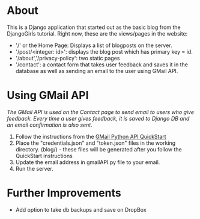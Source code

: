 # About

This is a Django application that started out as the basic blog from the DjangoGirls tutorial. Right now, these are the views/pages in the website:

* '/' or the Home Page: Displays a list of blogposts on the server.
* '/post/<integer: id>': displays the blog post which has primary key = id. 
* '/about','/privacy-policy': two static pages
* '/contact': a contact form that takes user feedback and saves it in the database as well as sending an email to the user using GMail API.

# Using GMail API

*The GMail API is used on the Contact page to send email to users who give feedback. Every time a user gives feedback, it is saved to Django DB and an email confirmation is also sent.*

1. Follow the instructions from the [GMail Python API QuickStart](https://developers.google.com/gmail/api/quickstart/python)
2. Place the "credentials.json" and "token.json" files in the working directory. (blog/) - these files will be generated after you follow the QuickStart instructions
3. Update the email address in gmailAPI.py file to your email. 
4. Run the server.

# Further Improvements

* Add option to take db backups and save on DropBox
